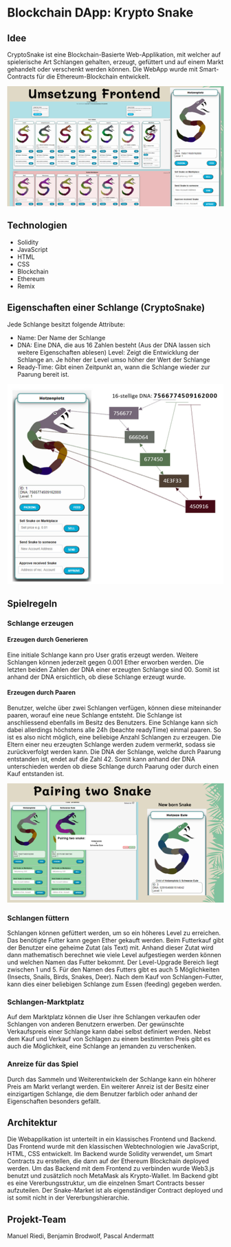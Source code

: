 # Blockchain DApp: Krypto Snake

## Idee 
CryptoSnake ist eine Blockchain-Basierte Web-Applikation, mit welcher auf spielerische Art Schlangen gehalten, erzeugt, gefüttert und auf einem Markt gehandelt oder verschenkt werden können. Die WebApp wurde mit Smart-Contracts für die Ethereum-Blockchain entwickelt.

![paaren](./Frontend.jpg)

## Technologien
- Solidity
- JavaScript
- HTML
- CSS
- Blockchain
- Ethereum
- Remix

## Eigenschaften einer Schlange (CryptoSnake) 
Jede Schlange besitzt folgende Attribute:
- Name: Der Name der Schlange 
- DNA: Eine DNA, die aus 16 Zahlen besteht (Aus der DNA lassen sich weitere Eigenschaften ablesen)
  Level: Zeigt die Entwicklung der Schlange an. Je höher der Level umso höher der Wert der Schlange
- Ready-Time: Gibt einen Zeitpunkt an, wann die Schlange wieder zur Paarung bereit ist. 

![paaren](./dna.jpg)

## Spielregeln
### Schlange erzeugen 

#### Erzeugen durch Generieren 
Eine initiale Schlange kann pro User gratis erzeugt werden. Weitere Schlangen können jederzeit gegen 0.001 Ether erworben werden. Die letzten beiden Zahlen der DNA einer erzeugten Schlange sind 00. Somit ist anhand der DNA ersichtlich, ob diese Schlange erzeugt wurde.

#### Erzeugen durch Paaren 
Benutzer, welche über zwei Schlangen verfügen, können diese miteinander paaren, worauf eine neue Schlange entsteht. Die Schlange ist anschliessend ebenfalls im Besitz des Benutzers. Eine Schlange kann sich dabei allerdings höchstens alle 24h (beachte readyTime) einmal paaren. So ist es also nicht möglich, eine beliebige Anzahl Schlangen zu erzeugen. Die Eltern einer neu erzeugten Schlange werden zudem vermerkt, sodass sie zurückverfolgt werden kann. Die DNA der Schlange, welche durch Paarung entstanden ist, endet auf die Zahl 42. Somit kann anhand der DNA unterschieden werden ob diese Schlange durch Paarung oder durch einen Kauf entstanden ist.

![paaren](./paaren.jpg)

### Schlangen füttern
Schlangen können gefüttert werden, um so ein höheres Level zu erreichen. Das benötigte Futter kann gegen Ether gekauft werden. Beim Futterkauf gibt der Benutzer eine geheime Zutat (als Text) mit. Anhand dieser Zutat wird dann mathematisch berechnet wie viele Level aufgestiegen werden können und welchen Namen das Futter bekommt. Der Level-Upgrade Bereich liegt zwischen 1 und 5. Für den Namen des Futters gibt es auch 5 Möglichkeiten (Insects, Snails, Birds, Snakes, Deer). Nach dem Kauf von Schlangen-Futter, kann dies einer beliebigen Schlange zum Essen (feeding)
gegeben werden.

### Schlangen-Marktplatz
Auf dem Marktplatz können die User ihre Schlangen verkaufen oder Schlangen von anderen Benutzern erwerben. Der gewünschte Verkaufspreis einer Schlange kann dabei selbst definiert werden. Nebst dem Kauf und Verkauf von Schlagen zu einem bestimmten Preis gibt es auch die Möglichkeit, eine Schlange
an jemanden zu verschenken.

### Anreize für das Spiel 
Durch das Sammeln und Weiterentwickeln der Schlange kann ein höherer Preis am Markt verlangt werden. Ein weiterer Anreiz ist der Besitz einer einzigartigen Schlange, die dem Benutzer farblich oder
anhand der Eigenschaften besonders gefällt.

## Architektur 
Die Webapplikation ist unterteilt in ein klassisches Frontend und Backend. Das Frontend wurde mit den klassischen Webtechnologien wie JavaScript, HTML, CSS entwickelt. Im Backend wurde Solidity verwendet, um Smart Contracts zu erstellen, die dann auf der Ethereum Blockchain deployed werden. Um das Backend mit dem Frontend zu verbinden wurde Web3.js benutzt und zusätzlich noch MetaMask als Krypto-Wallet. Im Backend gibt es eine Vererbungsstruktur, um die einzelnen Smart Contracts besser aufzuteilen. Der Snake-Market ist als eigenständiger Contract deployed und ist somit nicht in der
Vererbungshierarchie.

## Projekt-Team
Manuel Riedi, Benjamin Brodwolf, Pascal Andermatt

